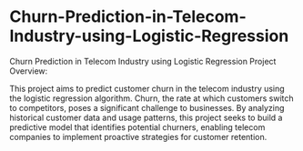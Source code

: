 # Churn-Prediction-in-Telecom-Industry-using-Logistic-Regression

Churn Prediction in Telecom Industry using Logistic Regression
Project Overview:

This project aims to predict customer churn in the telecom industry using the logistic regression algorithm. Churn, the rate at which customers switch to competitors, poses a significant challenge to businesses. By analyzing historical customer data and usage patterns, this project seeks to build a predictive model that identifies potential churners, enabling telecom companies to implement proactive strategies for customer retention.
